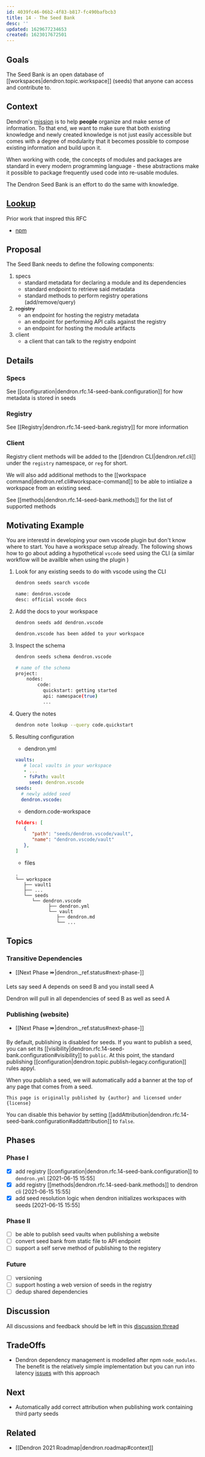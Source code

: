 ```yaml
---
id: 4039fc46-06b2-4f83-b817-fc490bafbcb3
title: 14 - The Seed Bank
desc: ''
updated: 1629677234653
created: 1623017672501
---
```

## Goals

The Seed Bank is an open database of [[workspaces|dendron.topic.workspace]] (seeds) that anyone can access and contribute to. 

## Context

Dendron's [mission](https://handbook.dendron.so/notes/8989a93d-8dde-4a51-bb8d-2aad761c93a1.html) is to help **people** organize and make sense of information. To that end, we want to make sure that both existing knowledge and newly created knowledge is not just easily accessible but comes with a degree of modularity that it becomes possible to compose existing information and build upon it. 

When working with code, the concepts of modules and packages are standard in every modern programming language - these abstractions make it possible to package frequently used code into re-usable modules. 

The Dendron Seed Bank is an effort to do the same with knowledge.

## [Lookup](https://handbook.dendron.so/notes/b89ba854-72fb-4ebc-a8a0-55960b89e9dc.html#lookup)

Prior work that inspred this RFC

- [npm](https://docs.npmjs.com/about-npm)

## Proposal

The Seed Bank needs to define the following components:

1. specs
   - standard metadata for declaring a module and its dependencies
   - standard endpoint to retrieve said metadata
   - standard methods to perform registry operations (add/remove/query)
2. ~~registry~~
   - an endpoint for hosting the registry metadata
   - an endpoint for performing API calls against the registry
   - an endpoint for hosting the module artifacts
3. client
   - a client that can talk to the registry endpoint

## Details

### Specs

See [[configuration|dendron.rfc.14-seed-bank.configuration]] for how metadata is stored in seeds

### Registry

See [[Registry|dendron.rfc.14-seed-bank.registry]] for more information

### Client

Registry client methods will be added to the [[dendron CLI|dendron.ref.cli]] under the `registry` namespace, or `reg` for short. 

We will also add additional methods to the [[workspace command|dendron.ref.cli#workspace-command]] to be able to intiialize a workspace from an existing seed.

See [[methods|dendron.rfc.14-seed-bank.methods]] for the list of supported methods

## Motivating Example

You are interestd in developing your own vscode plugin but don't know where to start. You have a workspace setup already. The following shows how to go about adding a hypothetical `vscode` seed using the CLI (a similar workflow will be availble when using the plugin )

1. Look for any existing seeds to do with vscode using the CLI

   ```sh
   dendron seeds search vscode

   name: dendron.vscode
   desc: official vscode docs
   ```
2. Add the docs to your workspace

   ```sh
   dendron seeds add dendron.vscode

   dendron.vscode has been added to your workspace
   ```
3. Inspect the schema

   ```sh
   dendron seeds schema dendron.vscode

   # name of the schema 
   project:
       nodes:
           code: 
             quickstart: getting started
             api: namespace(true)
             ...
   ```
4. Query the notes
   ```sh
   dendron note lookup --query code.quickstart
   ```
5. Resulting configuration
   - dendron.yml
   ```yml
   vaults:
      # local vaults in your workspace
      - ...
      - fsPath: vault
        seed: dendron.vscode
   seeds:
     # newly added seed
     dendron.vscode:
   ```
   - dendorn.code-workspace
   ```json
   folders: [
      {
         "path": "seeds/dendron.vscode/vault",
         "name": "dendron.vscode/vault"
      },
   ]
   ```
   - files
   ```
   .
   └── workspace
      ├── vault1
      ├── ...
      └── seeds
         └── dendron.vscode
               ├── dendron.yml
               └── vault
                  ├── dendron.md
                  └── ...
   
   ```

## Topics

### Transitive Dependencies

- [[Next Phase ⏩|dendron._ref.status#next-phase-]]

Lets say seed A depends on seed B and you install seed A

Dendron will pull in all dependencies of seed B as well as seed A

### Publishing (website)

- [[Next Phase ⏩|dendron._ref.status#next-phase-]]

By default, publishing is disabled for seeds. If you want to publish a seed, you can set its [[visibility|dendron.rfc.14-seed-bank.configuration#visibility]] to `public`. At this point, the standard publishing [[configuration|dendron.topic.publish-legacy.configuration]] rules appyl.

When you publish a seed, we will automatically add a banner at the top of any page that comes from a seed.

```
This page is originally published by {author} and licensed under {license}
```

You can disable this behavior by setting [[addAttribution|dendron.rfc.14-seed-bank.configuration#addattribution]] to `false`.

## Phases

### Phase I

- [x] add registry [[configuration|dendron.rfc.14-seed-bank.configuration]] to `dendron.yml` [2021-06-15 15:55]
- [x] add registry [[methods|dendron.rfc.14-seed-bank.methods]] to dendron cli [2021-06-15 15:55]
- [x] add seed resolution logic when dendron initializes workspaces with seeds [2021-06-15 15:55]

### Phase II

- [ ] be able to publish seed vaults when publishing a website
- [ ] convert seed bank from static file to API endpoint
- [ ] support a self serve method of publishing to the registery

### Future

- [ ] versioning
- [ ] support hosting a web version of seeds in the registry
- [ ] dedup shared dependencies

## Discussion

All discussions and feedback should be left in this [discussion thread](https://wiki.dendron.so/notes/4039fc46-06b2-4f83-b817-fc490bafbcb3.html)

## TradeOffs

- Dendron dependency management is modelled after npm `node_modules`. The benefit is the relatively simple implementation but you can run into latency [issues](https://next.yarnpkg.com/features/pnp) with this approach

## Next

- Automatically add correct attribution when publishing work containing third party seeds

## Related

- [[Dendron 2021 Roadmap|dendron.roadmap#context]]

